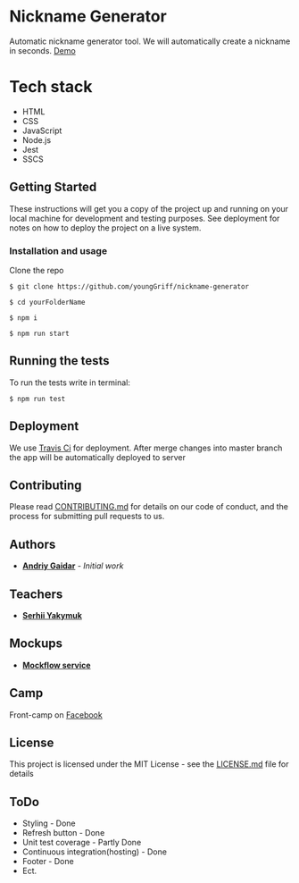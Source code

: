 # Nickname Generator

Automatic nickname generator tool. We will automatically create a nickname in seconds.
[Demo]()
# Tech stack
 - HTML
 - CSS
 - JavaScript
 - Node.js
 - Jest
 - SSCS
## Getting Started

These instructions will get you a copy of the project up and running on your local machine for development and testing purposes. 
See deployment for notes on how to deploy the project on a live system.

### Installation and usage

Clone the repo 

```
$ git clone https://github.com/youngGriff/nickname-generator
```

```
$ cd yourFolderName
```

```
$ npm i
```

```
$ npm run start
```

## Running the tests

To run the tests write in terminal: 

```
$ npm run test
```

## Deployment

We use [Travis Ci](https://travis-ci.org/) for deployment. 
After merge changes into master branch the app will be automatically deployed to server 

## Contributing

Please read [CONTRIBUTING.md](https://gist.github.com/PurpleBooth/b24679402957c63ec426) for details on our code of conduct, and the process for submitting pull requests to us.

## Authors

* **[Andriy Gaidar](https://github.com/youngGriff)** - *Initial work*

## Teachers

* **[Serhii Yakymuk](https://github.com/serhii-yakymuk)**

## Mockups

* **[Mockflow service](https://s3.amazonaws.com/assets.mockflow.com/app/wireframepro/company/Cc042ecaae65e45aeaf62e46e4a28bdb3/projects/M32ba7148a5b995986fa4b3e15fa2b2b91539113241974/pages/2255f90ad5b24ccf97fa5113e7dd9c71/image/2255f90ad5b24ccf97fa5113e7dd9c71.png)**
## Camp
Front-camp on [Facebook](https://www.facebook.com/groups/270300106928894)
## License

This project is licensed under the MIT License - see the [LICENSE.md](LICENSE.md) file for details


## ToDo
 - Styling - Done
 - Refresh button - Done
 - Unit test coverage - Partly Done
 - Continuous integration(hosting) - Done
 - Footer - Done
 - Ect.
